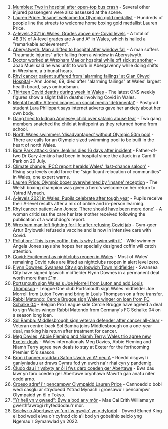 1. [Mumbles: Two in hospital after open-top bus crash](https://www.bbc.co.uk/news/uk-wales-58162245) - Several other injured passengers were also assessed at the scene.
2. [Lauren Price: 'Insane' welcome for Olympic gold medallist](https://www.bbc.co.uk/news/uk-wales-58161854) - Hundreds of people line the streets to welcome home boxing gold medallist Lauren Price.
3. [A-levels 2021 in Wales: Grades above pre-Covid levels](https://www.bbc.co.uk/news/uk-wales-58148512) - A total of 48.3% of A-level grades are A and A* in Wales, which is hailed a "remarkable achievement".
4. [Aberystwyth: Man airlifted to hospital after window fall](https://www.bbc.co.uk/news/uk-wales-58162459) - A man suffers "traumatic injuries" after falling from a window in Aberystwyth.
5. [Doctor worked at Wrexham Maelor hospital while off sick at another](https://www.bbc.co.uk/news/uk-wales-58162239) - Joao Muel said he was unfit to work in Abergavenny while doing shifts in Wrexham, a tribunal hears.
6. [Rhyl cancer patient suffered from 'alarming failings' at Glan Clwyd Hospital](https://www.bbc.co.uk/news/uk-wales-58151073) - Ann Jones, 69, died after "alarming failings" at Wales' largest health board, says ombudsman.
7. [Thirteen Covid deaths during week in Wales](https://www.bbc.co.uk/news/uk-wales-58159703) - The latest ONS weekly figures show a slight fall in deaths involving Covid in Wales.
8. [Mental health: Altered images on social media 'detrimental'](https://www.bbc.co.uk/news/uk-wales-58153556) - Postgrad student Lara Philippart says internet adverts gave her anxiety about her own body.
9. [Gang tried to kidnap Anglesey child over satanic abuse fear](https://www.bbc.co.uk/news/uk-wales-57941016) - Two gang members snatched the child at knifepoint as they returned home from school.
10. [North Wales swimmers 'disadvantaged' without Olympic 50m pool](https://www.bbc.co.uk/news/uk-wales-58156228) - There are calls for an Olympic sized swimming pool to be built in the heart of north Wales.
11. [Bute Park attack: Gary Jenkins dies 16 days after incident](https://www.bbc.co.uk/news/uk-wales-58146759) - Father-of-two Dr Gary Jenkins had been in hospital since the attack in a Cardiff Park on 20 July.
12. [Climate change: IPCC report heralds Wales' 'last-chance saloon'](https://www.bbc.co.uk/news/uk-wales-58146128) - Rising sea levels could force the "significant relocation of communities" in Wales, one expert warns.
13. [Lauren Price: Olympic boxer overwhelmed by 'insane' reception](https://www.bbc.co.uk/news/uk-wales-58164995) - The Welsh boxing champion was given a hero's welcome on her return to Ystrad Mynach.
14. [A-levels 2021 in Wales: Pupils celebrate after tough year](https://www.bbc.co.uk/news/uk-wales-58162240) - Pupils receive their A-level results after a mix of online and in-person learning.
15. [Rhyl cancer patient Ann Jones: 'There should have been more done'](https://www.bbc.co.uk/news/uk-wales-58158473) - A woman criticises the care her late mother received following the publication of a watchdog's report.
16. [Wrexham man left fighting for life after refusing Covid jab](https://www.bbc.co.uk/news/uk-wales-58152826) - Gym-goer Artur Brylowski refused a vaccine and is now in intensive care with Covid.
17. [Pollution: 'This is my coffin, this is why I swim with it'](https://www.bbc.co.uk/news/uk-wales-58023181) - Wild swimmer Angela Jones says she hopes her specially designed coffin will catch attention.
18. [Covid: Excitement as nightclubs reopen in Wales](https://www.bbc.co.uk/news/uk-wales-58123120) - Most of Wales' remaining Covid rules are lifted as nightclubs reopen in alert level zero.
19. [Flynn Downes: Swansea City sign Ipswich Town midfielder](https://www.bbc.co.uk/sport/football/58123529) - Swansea City have signed Ipswich midfielder Flynn Downes in a permanent deal worth more than £1m.
20. [Portsmouth sign Wales's Joe Morrell from Luton and add Louis Thompson](https://www.bbc.co.uk/sport/football/58156841) - League One club Portsmouth sign Wales midfielder Joe Morrell from Luton Town and bring in Louis Thompson on a free transfer.
21. [Rabbi Matondo: Cercle Brugge sign Wales winger on loan from FC Schalke 04](https://www.bbc.co.uk/sport/football/58155396) - Belgian Pro League side Cercle Brugge have agreed a deal to sign Wales winger Rabbi Matondo from Germany's FC Schalke 04 on a season long loan.
22. [Sol Bamba: Middlesbrough sign veteran defender after cancer all-clear](https://www.bbc.co.uk/sport/football/58161636) - Veteran centre-back Sol Bamba joins Middlesbrough on a one-year deal, marking his return after treatment for cancer.
23. [Meg Davies, Abbie Fleming and Niamh Terry: Wales trio agree new Exeter deals](https://www.bbc.co.uk/sport/rugby-union/58163431) - Wales internationals Meg Davies, Abbie Fleming and Niamh Terry agree new deals to stay at Exeter for the forthcoming Premier 15's season.
24. [Bron i hanner graddau Safon Uwch yn A* neu A](https://www.bbc.co.uk/newyddion/58156590) - Roedd disgwyl i ganlyniadau ar draws Cymru fod yn uwch na'r rhai cyn y pandemig.
25. [Cludo dau i'r ysbyty ar ôl i fws daro coeden ger Abertawe](https://www.bbc.co.uk/newyddion/58161667) - Bws dau lawr yn taro coeden ger Abertawe brynhawn Mawrth gan anafu nifer oedd arno.
26. [Croeso adref i'r pencampwr Olympaidd Lauren Price](https://www.bbc.co.uk/newyddion/58161844) - Cannoedd o bobl wedi casglu ar strydoedd Ystrad Mynach i groesawu'r pencampwr Olympaidd yn ôl o Tokyo.
27. ["Yr heli yn y gwaed": Byw a bod ar y môr](https://www.bbc.co.uk/newyddion/58159182) - Mae Cai Erith Williams yn gwerthfawrogi rhyfeddodau'r môr.
28. [Seiclwr o Abertawe yn 'un i'w gwylio' yn y dyfodol](https://www.bbc.co.uk/newyddion/58139612) - Dywed Eluned King ei bod wedi elwa o'r cyfnod clo a'i bod yn gobeithio seiclo yng Ngemau'r Gymanwlad yn 2022.
